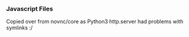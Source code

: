 ### Javascript Files

Copied over from novnc/core as Python3 http.server had problems with symlinks :/
